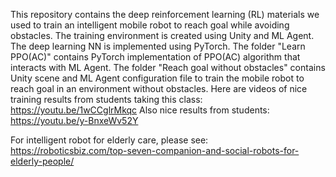 This repository contains the deep reinforcement learning (RL) materials we used to train an intelligent mobile robot to reach goal while avoiding obstacles. The training environment is created using Unity and ML Agent. The deep learning NN is implemented using PyTorch.
The folder "Learn PPO(AC)" contains PyTorch implementation of PPO(AC) algorithm that interacts with ML Agent.
The folder "Reach goal without obstacles" contains Unity scene and ML Agent configuration file to train the mobile robot to reach goal in an environment without obstacles.
Here are videos of nice training results from students taking this class:	https://youtu.be/1wCCglrMkqc
Also nice results from students: https://youtu.be/y-BnxeWv52Y

For intelligent robot for elderly care, please see:
https://roboticsbiz.com/top-seven-companion-and-social-robots-for-elderly-people/
